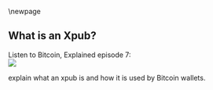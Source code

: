 \newpage
## What is an Xpub?

Listen to Bitcoin, Explained episode 7:\
![](qr/07.png)

explain what an xpub is and how it is used by Bitcoin wallets.

<!--

Transcript (computer generated):

Aaron:
So, yeah. Welcome back. We're going to discuss xpubs today.

Sjors:
Xpubs. Yes. Did you get the drama

Aaron:
Apparently?

Sjors:
Exactly. I hear this drama. I have no idea what the drama is about. I'll do my best to, to reconstruct what I think to drama is about. Yeah.

Aaron:
And I'm not sure what the drama is about either, but I think I have a faint idea. Well, we'll get to that later.

Sjors:
Now we can get to it. Now. I think my theory is that for some reason, people were talking about xpubs and then Peter McCormack got really upset and said, I don't know what experts are, but I'm proud of it. And then of course, all the Bitcoins said, oh my God, Peter McCormick does not know what an xpub is and they'll start it, you know, explaining it to him. And yeah. So that's why we're talking it.

Aaron:
It's like the classic cycle where it, where Peter McCormack says something slightly controversial about how everyone's being too, too nerdy about Bitcoin. And then everyone gets mad at him because he's not a real Bitcoiner. So then he gets his controversy for a show and then all the Bitcoiners get their, for two signaling for being a hardcore Bitcoin and everyone is happy.

Sjors:
Well, and if you want to virtue signal properly, you should listen to this podcast.

Aaron:
But I think even, I think that's not where it started, I think, but again, I only have a sort of faint idea of where the drama came from, but I think it started with Samourai wallet posting this article about how Wasabi wallet had some sort of weakness. Which was, I think very overblown, as far as I was able to tell, it seemed like a very overblown concern. They were making a lot of noise about it, which seemed the problem was actually pretty small. As far as I could tell while Samourai themselves, they have this xpub thing where if you're not using a full note, then you're sending your xpub to summarize. So that's actually very bad for privacy, which we'll get into. . Plus if you're mixing with other users on Samurai has their xpub, then that is detrimental to the anonymity set. I think that, so it's kind of these things where, you know, if you live in a glass house, don't throw stones. .

Sjors:
I believe that's a samurai developer once at that.

Aaron:
Oh he said that?

Sjors:
Like years ago in a different drama.

Aaron:
Okay. Well, I think that's sort of what's going on here where Samurai said something about wasabi and then people started to criticize, Samurai themselves for some of the weaknesses. And I guess that's maybe where Peter McCormack came out and said, I don't know an an xpub is.

Sjors:
I don't know if he actually said that I'm making that part up. So

Aaron:
I'm not even, I'm not sure about the first part either. So we're, we're just spit balling here. But this is probably, this is like a, how a classical Bitcoin Bitcoin drama story would unfold. Isn't it? Exactly.

Sjors:
This is a very stereotypical, so

Aaron:
This may well have been how it happened.

Sjors:
All right. So maybe we should then explain what an X puppet is. So let's

Aaron:
Get through to the X ball.

Sjors:
So a long, long time ago, my dear grandchildren, when you roll, you know, anyway, you have this wallet before it was called Pittcon core, but the original Bitcoin wallet, and what it would do is it would give you private keys. And because people already quickly realize that average uses a bad idea. It creates a new private key. Every time you receive coins or every time you send a change back to yourself. And in order to make the new address, you need to make a new private key. And those private keys are perfectly random or they should be perfectly random. A problem then is how do you back up your coins? And the idea was that the first time you start that going, you get about a hundred, maybe it was a different number keys, and you print those out or save them on some, you know, Arctic volt, whatever, and you move on with your life. But then once your 100 keys are all used up, a wallet will just create a hundred more keys. And if you forget to back those up and it's not like the wallet will warn you, uh, right. You're you are toast, your change will go for your keys, correct. Your change will go to the key number 101. And if you, if you then like, I have a boating accident or something, you

Aaron:
Yeah, your, your computer crashes and then you don't have a backup.

Sjors:
So quiet,

Aaron:
But by the way, this isn't even that long ago, I think. Right. Because you started explaining this, like, it's, it's pretty a story, but isn't that like just a couple of bits Glencore versions ago that seats were introduced.

Sjors:
I don't think they can cause the first thing to introduce seeds, it's probably quite

Aaron:
Sure it's not spot Bitcoin core was pretty recent when that was not very long ago.

Sjors:
I think it was 2016 or something since that it started using deterministically derived keys has been only a few years. Yeah. Yeah. But I think there was a standard proposals to do this in 2013. So standards have been around a bit longer. It's called bit 32. Yeah. And the idea there is that you create a single master key from which you derive all the other keys deterministically so that if you know the master key, you know, all the individual keys and to the outside world, while all of these,

Aaron:
All of the individual key. Correct. Right.

Sjors:
Yeah. And to the outside world, you just see random looking addresses, but to you, they're all connected. So let's go into

Aaron:
That in a little bit more detail. So first of all, the master key, that's a random number. That's really all of this and yet, right. And then from that random, because that's all private key ever is just a random number. And from that random number, you can generate seemingly random number, which is the public key, which is actually mathematically linked. But the math only works one way. So one way function.

Sjors:
Yeah. And so the idea is you start with a random number and then you hash the random number and you assume that the hash produces another random number

Aaron:
And would, should look run.

Sjors:
Yeah. That's like, you should not be able to predict the original number from it and you should not get collisions. So should be, if you start with a 256 bit number, that means there are two to the power, 256 possible numbers. You hope that if you run those through a hash function, the result will also be due to the power of 2 56 different numbers. And not for example, with some of the earlier sharp functions or MD five or whatever, where you might have two different numbers that would produce the same end result, that kind of stuff. Yeah. Assuming that's all correct. You basically. Yeah. You start with a single random number and then you generate a whole bunch of private keys for your wallet, which is great. Okay.

Aaron:
So let's see, we started with this random number, the master key. What do you derive from the master kit first?

Sjors:
You basically, you can put these numbers in a tree. So without bothering people with the exact math, if only because I don't know the exact math, you create a child key at one level or multiple child keys at a level. So you can have a tree with branches where you might want to divide your coins into accounts or other things. Yeah.

Aaron:
Clear for Peter. If he's listening, we're not talking about actual trees. We're talking about we're generating numbers from other numbers. Correct. And that's what we call the branches. The numbers we've just generated from a different number. That's what we call a branch, right. From this branch, if you want, you can generate another, that's another number. And then,

Sjors:
Yeah. And there's this somewhat of a standard way to do that. So for example, most Bitcoin wallets, when you create an address, that's not segwayed, you would start with the master key, then you do derivation number 44 hard-earned and we'll get into what hardened means. Then you do derivation number zero hardened, which has, this is Bitcoin. And then you do derivation number zero hardened, which is your first account because we count from zero, of course. And then you do another derivation zero that says this is receive address and another, and then you do derivations zero or one or two or three or four or five or six or seven, depending on which address you're about to use. So that's kind of what it looks like. And while I all do this automatically, and if every wallet does it the same way, then you can actually import it to a different wallet. Now let's say you are not using your own node and you want to look up your balance. Now you have a problem because to the server, you have to ask it, Hey, this is my address. What's my balance. And you could give it a list of a thousand addresses, uh, that could get quite slow. And so what you said would do is you sent this thing cold, the X pub,

Aaron:
The

Sjors:
X Bob. Yes. And so the expo is a master public key, not a master private key at a certain part of the tree. It'll give you all the addresses below that part of the tree. This tree is hanging upside down to be clear. So that's, that's what trees do in technical literature. So for example,

Aaron:
We'll add a, uh, article with a couple of pictures in the show notes, because pictures really do help when, when trying to understand this. Yeah.

Sjors:
But basically if you, if you say you have an account, uh, some sort of separation of funds, then you would give the server the expo for that account. So the server can then see all the addresses for that account, but not addresses for your different account or even for your different coins that you may have on the same tree, somewhere else in a tree.

Aaron:
Yeah. And so I'm, I'm a wallet, I'm a wallet right now. Okay. And you're, you're a surfer. Yeah. Um, I don't have to full blockchain and I want to know how many funds I have, how many Bitcoins I have. I could send you a bunch of addresses that I know I have because I have my, you know, I can generate them. And I know I have my seed so I can generate all my addresses. And I, you know, for example, we'll get to this in a bit, but I'll send you my first 20 addresses. And then I ask you a short, uh, how many Bitcoins do I actually have? Can you please check the blockchain for me? Yeah. I could do that. Or I could send you my ex pub. And that way you can generate my 20 addresses plus way more you can, uh, generate as many as you want. Yeah. And then you tell me how many hats, so that's sort of two different ways of doing it. So yeah. Some wallets shared their X pubs.

Sjors:
Exactly. And if we want to go a little bit more into detail there, the expert is what you do as you derive change, address, sorry. Receive addresses from it and change addresses because your wallet might have changed and stuff. Sure. And then, and so the change, the receive chain is child number zero of the expert. And the change Jane is child number one of the expert. Sure. And then every address is child number zero one, et cetera, all of that. And so typically yeah, you, the server would generate all these addresses, but of course the problem here is, okay, let's say I'm sending the server one expo every 0.1 seconds. And the server has to derive all these actresses that gets pretty painful. So maybe you don't want it to serve it, to derive a million addresses. So then the question is what, what's the reasonable limit and a wise man or woman in 2013 said, let's make that 20.

Aaron:
We're now getting sort of into the problems with [inaudible]. Yes. Yes. Okay. So they're listening to now getting into the problems. So it shows what you're saying. Yes. So you, you want to, I'm asking you, how many, how many phones do I have? So I send you my X-Box I'm the wallet still, and then you're generating, how many are you generally?

Sjors:
I'm going to look at the first 20 addresses of that expo. And then the rule is if I don't find anything, I'm going to stop looking.

Aaron:
Yeah. You're just kind of assume you don't have any funds or you're going to assume, I should say I don't have any fun,

Sjors:
But if I do find something, I'll keep looking basically until there's a gap of 20, that's called the gap limit. Right.

Aaron:
And, and I'm assuming that's, when you say you don't find anything, it doesn't just mean if there's any funds in the address. Now it just means if there's funds now or ever.

Sjors:
Exactly. Yeah. Because the way most block explorers do this is they have an index of every known Bitcoin address. Sorry. I looked at her and the transactions that ever went to that address. So I just generate all these addresses and I see if they're in my database and if they're in my database, then I just keep looking and looking and looking until I don't find anything in my database anymore.

Aaron:
Yeah. So as a Steiner, this is some sort of protocol standard. This is just a way, you know, someone came up with this and did it became sort of a, what do you call it?

Sjors:
It's a wallet standard. Right. But it's not a consensus.

Aaron:
Yeah. W sorry. That's what I meant. It's not electric consensual, but it's become like a one center. So you're, you're looking for the first gap of 20 addresses that have been completely unused. And from then on, you're going to assume, okay, that's how far you got with this addresses.

Sjors:
You were assuming here that the way people use it is they create an address. They send it to a friend, they received some coins, then they do it again. But maybe sometimes their friend doesn't pay. Right. Right. That scenario, it makes sense to have this 20 limit. Yeah. Problem is now you're running a web shop, a, let's say a BDC pay server. And this server generates an invoice every time the user goes to the checkout, but a lot of people just abandoned the checkout. And so

Aaron:
Yeah, they get to the checkout. I figure out, wait, this is actually too expensive or wait, I don't actually have enough Bitcoin in my wallet or, and another, maybe they're just no with webshop that's also possible

Sjors:
Or spying on the web

Aaron:
Travel.

Sjors:
Yeah. Or spying on the web shop. Oh yeah. They might want to know all the addresses. And in the case of BDC pay server, there was a specific thing where it also supports lightening, but it's going to make an on chain address, even if you use lightning, which means that for every lightning payment, there's also an address being generated, which is not used. And so that, that gap of 20 is reached pretty quickly.

Aaron:
Right. So then 20 people in a row use lightning, or for some other reason, don't make a payments, bitsy pay surfer. That's all we were talking about too. Yeah. So they ask some server, how many Bitcoins are in my address and is the surfer checks these 20th verses in the roads that haven't been used. And then they assume, okay, well, that's how far the Walt has been used. So every payment that's came after, it just doesn't show up and bitsy pay for server or

Sjors:
Well, BTC pay server will be fine. But if you let's say you're using VTP server with a hardware wallet, and you then want to see with your normal hardware wallet, software, what is actually on the wallet, your normal hardware wallet, software. It might not show it depending on if they actually honor the gap. Right. Which they might not because a lot of wallets will actually scan a bit more than that. But I mean,

Aaron:
And he's a problem to solve this. Isn't even really a problem with expo. This is the problem with the wallet standard that someone came up with at some point, oh

Sjors:
Yeah. It's nothing to do X-Box specifically,

Aaron:
But it is a problem with deterministic key derivation that you have to do straight off between a dos factor and good privacy, because you could just use the same mattress all the time. That's back for privacy. We could generate a new address all the time, but now somebody needs to track that. And that can get out of hand. If somebody is attacking you still, this seems like a minor problem to me.

Sjors:
I can assure you from having worked on Wallace, that is a major headache, but in the scheme of things for Bitcoin, I'm sure it's a minor problem, right? If you're the one needing to deal with a problem, it's not a minor problem. Exactly. Because also the other thing is maybe a hardware wallet. That's really smart, like a hardware wallet that can actually parse transactions or a blockchain. It needs to go through that. And it might be very slowly derivations. So there's some limits there at least, because I think I, once casually proposed to people to increase the cap, limit, some people who worked on hardware, wallets are like, don't even think about it.

Aaron:
Right? The next problem seems, or I already mentioned it, but that seems like a much bigger problem to me. That's, you're giving up your entire privacy. If you're using a wallet with next pub,

Sjors:
If you're doing it that way, I mean, obviously you should run a full node and do everything yourself. But if you're using a remote server to check your balance, then yeah. It's not good for your privacy. If you just give them the Xbox, because they can see all your transactions and worse than that or your transaction ever. Yeah. And in the future. Yes. So if the, our tax authorities ask you for your expo, you're screwed because now the tax authorities can just watch you forever in real time, unless you, of course, James a wallet. Yeah. So that's not good. I think some hardware walls and some software while it's still do this, others might've gotten a little bit better by actually sending individual addresses. But this is tedious too, because let's say your wallet and you only sent the last 10 addresses to the server. Well, what if somebody sent you money to the first address and now you occasionally still have to check the first address or the user logs in and says, oh my God, the money never arrived. And then there has to be some refresh button or something that sends all the previous addresses. So make that UX work is tedious. Yeah. It's no problem if you run your own node, but the whole point for these experts is kind of to make it easy to communicate with the server.

Aaron:
Yeah. All right. So we have the gap limits, problem, privacy problem, or any other problems.

Sjors:
Well, yes, I think we'll get to that, but maybe we can talk about this original seed again, this, this master key, uh, because there is this really nice.

Aaron:
This is not really a problem with X expo. No. You just want to talk about the seat. Yeah. Okay. Let's talk about the seat.

Sjors:
I mean, we don't have to talk about expo at the time. That's what the episode

Aaron:
Is about those shorts.

Sjors:
Well, we'll get to that. Okay. On. So basically this, you start with the master key and the master key could be written down as, as a hexadecimal number of it's kind of difficult to remember and difficult to write down. I think most people don't like writing Hicks. And so there's a standard called BIP 39, which changes it into a word, a nice goldfish or dokie version of that of a, of such a phrase could be a much surprise, very convinced guard change, right? Radio network leader, et cetera, et cetera,

Aaron:
To be clear, this is an actual, this is something you could actually use. There's a doggy version of CBE. Yes.

Sjors:
I suggest not using it. It suggests not using it, but it is possible. It's possible. Yeah. Yeah. Because there's a set of 4,000 words roughly. And you know, and if you take 12 or 24 of those, you get 128 to two and then 56 bits of randomness.

Aaron:
Yeah. So to be clear, we, we started out saying that the master key is just a random number basically. And what you're explaining here is that you can convert this random number into a series of words.

Sjors:
You can't, you start with a series of words and you convert it into that random number the other way round.

Aaron:
Yeah, you're right.

Sjors:
Um, but that's fine. So that's what people tend to write down. Those 12 to 24 words are the start of the masters seed, which then eventually leads to this X-bar once you get to a specific, uh, sub part of the tree. Yep. That's all good and fun. There are some problems with the choice of words is one of those standards that was developed before people were using it in generally when you do that, it just people then actually start implementing it into wallets and thinking about it a little bit more. And they're like, actually, this kind of sucks. So for example, some of the words are too similar. Other words have too many, the same starting letters. So if you're typing on a, on a tiny little hardware wallet, trying to type in the words, usually it just asks you for the first couple of letters, but the word list was not chosen smart for that. So you often need quite a few letters, even though that could have been done better, there's some other problems would make it hard to translate.

Aaron:
I think there are some very specific Bitcoin words in there, which some people have objected to because it sort of gives away that it is a Bitcoin wallet.

Sjors:
I can assure you if you type 12 or 24 words in any online place that hits any server, there will be some malware on that server that will, that will interpret it as a Bitcoin seed. And we'll take all your coins within seconds. If not now, then by the time you need your seat, it will be the case.

Aaron:
Well, still, you know, there's some burglary in your home and then there's 12 words. And then if one of the words is Satoshi, then that might increase the chance to study.

Sjors:
There are some police manuals floating online that basically say, Hey, look for 12 to 24 words in somebody's flower pot. And if you have that, give it to this guy and he'll take all the Bitcoin, right? Yeah. That's that's well known. I don't think you can fix that unless you also randomize the number of words and to something other obscure. Then of course the trade-off is if you die and nobody knows what the hell to do. So it's, that's tricky

Aaron:
Anyway. So yeah, you think the standards this time could have been optimized,

Sjors:
I will say, but it's not a big enough problem that people want to revamp everything for it.

Aaron:
Yeah. Plus I think it would be a bad idea to revamp everything for us. Like as long as it's worked well enough, I would say, let's keep it because it's good. If people can keep using their seeds into the future. Oh, well, if Wallace update their software all the time to you to use different seeds, then people are going to lose their money because they can't remember which software to use to which

Sjors:
The way you would upgrade this is by making. So that software can tell whether it was an old style or a new style phase

Aaron:
Compatible

Sjors:
Or not backwards compatible, but the opposite. So basically there would always be a word in the new seed that is not valid than the old seed. So old software just won't even recognize it. No, but I

Aaron:
Want, oh wait, also form Woodlands. Recognize it.

Sjors:
So if you, if you were to come up with a new standard, you would put a word in that standard. Yes. That is not part of the old standard.

Aaron:
Yeah. But I'm thinking about the opposite thing. Like in 10 years from now someone at their seed from cold storage, they download a wallet. They want to be able to insert that, even though there was no, it uses a new type of seat.

Sjors:
Yeah. So you would have to have all the modern wa wallets off air would have to support the old standard at least as an import. Yes. And I guess if you don't have a new standard, that's more likely to be the case for the need

Aaron:
To be backwards compatible. Yes.

Sjors:
The software needs to be backwards compatible, but the standard doesn't that's okay.

Aaron:
I, yeah. Good point.

Sjors:
So another thing sort of related to this about standardization is that these 12 to 24 words I think is mostly the same for every wallet, the way that works, but there are derivations. So how do you go from the root of the tree, the master key to each of the addresses in your wallet. And unfortunately several wallets do that in different ways, right. And a headache causing way. So if you find those 12 words and you think you've got somebody who's Bitcoin, well, you, maybe you do, maybe you don't, but they could be anywhere in that tree. So there's a site called wallet, recovery.org, wallets, recovery, that org, sorry to send you to a phishing site, if you typed that wrong

Aaron:
Wallet, recovery, that org,

Sjors:
And that has a list of old and new wallets and how they actually go from the secret or the mnemonic to each individual address. And it just tells you that it's a bit of a headache.

Aaron:
It was just an incredibly long list. Yeah. But a lot of them do sort of use the same thing that in a Mexican looking at list a little bit closer, it's not like they're all doing something different.

Sjors:
Yeah. I mean, th there's basically for the old style addresses, you know, it usually starts with zero it's it's 44 slash zero slash star for the accounts and for SegWit wrapped it's 49 and for a native sequitous 84, once you get to multisig, your headache might increase like how to derive a multisig wallet with two different seeds and the different roles and what sequence and stuff. Yeah. That's painful. So basically when you back up a wallet, you better also back up how, how their patients work. So you may want to not just write down your moniker, but maybe some hints about what wallet software you were using. Yeah. Depending on who's the audience for that information. Of course. Okay.

Aaron:
Is that

Sjors:
Asphalt? I think so. I think we've, we've uncovered the mystery. We've addressed the drama we have, uh, we have deescalated the conflict. That's what we're here for. I think we're good. All right. Anything else you need to cover? No, I don't think so. How long have we been recording now? 25 minutes long enough. It's long enough. All right. Thank you for listening to the van Greer. I'm shorts, NATO. There you go.


Helpful Links:

http://rosenbaum.se/book/grokking-bitcoin-4.html#_hierarchical_deterministic_wallets
https://walletsrecovery.org

-->

